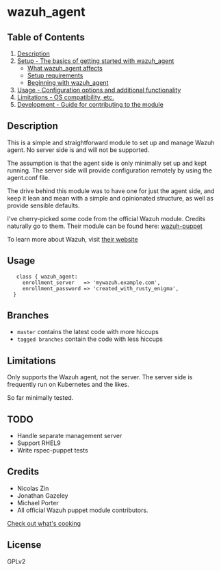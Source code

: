 # wazuh_agent

## Table of Contents

1. [Description](#description)
1. [Setup - The basics of getting started with wazuh_agent](#setup)
    * [What wazuh_agent affects](#what-wazuh_agent-affects)
    * [Setup requirements](#setup-requirements)
    * [Beginning with wazuh_agent](#beginning-with-wazuh_agent)
1. [Usage - Configuration options and additional functionality](#usage)
1. [Limitations - OS compatibility, etc.](#limitations)
1. [Development - Guide for contributing to the module](#development)

## Description

This is a simple and straightforward module to set up and manage Wazuh
agent. No server side is and will not be supported.

The assumption is that the agent side is only minimally set up and kept running. The server side will provide configuration remotely by using the agent.conf file.

The drive behind this module was to have one for just the agent side, and keep it lean and mean with a simple and opinionated structure, as well as provide sensible defaults.

I've cherry-picked some code from the official Wazuh module. Credits 
naturally go to them. Their module can be found here: [wazuh-puppet](https://github.com/wazuh/wazuh-puppet)

To learn more about Wazuh, visit [their website](https://wazuh.com)

## Usage

```
   class { wazuh_agent:
     enrollment_server   => 'mywazuh.example.com',
     enrollment_password => 'created_with_rusty_enigma',
  }
```

## Branches

* ```master``` contains the latest code with more hiccups
* ```tagged branches``` contain the code with less hiccups

## Limitations

Only supports the Wazuh agent, not the server. The server side is frequently run
on Kubernetes and the likes. 

So far minimally tested. 

## TODO

* Handle separate management server
* Support RHEL9
* Write rspec-puppet tests

## Credits

* Nicolas Zin
* Jonathan Gazeley
* Michael Porter
* All official Wazuh puppet module contributors.

[Check out what's cooking](https://wazuh.com)

## License

GPLv2



